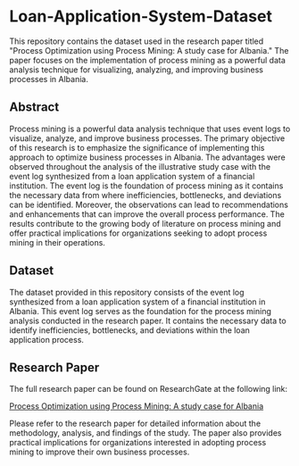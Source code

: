 # Loan-Application-System-Dataset
This repository contains the dataset used in the research paper titled "Process Optimization using Process Mining: A study case for Albania." The paper focuses on the implementation of process mining as a powerful data analysis technique for visualizing, analyzing, and improving business processes in Albania.

## Abstract
Process mining is a powerful data analysis technique that uses event logs to visualize, analyze, and improve business processes. The primary objective of this research is to emphasize the significance of implementing this approach to optimize business processes in Albania. The advantages were observed throughout the analysis of the illustrative study case with the event log synthesized from a loan application system of a financial institution. The event log is the foundation of process mining as it contains the necessary data from where inefficiencies, bottlenecks, and deviations can be identified. Moreover, the observations can lead to recommendations and enhancements that can improve the overall process performance. The results contribute to the growing body of literature on process mining and offer practical implications for organizations seeking to adopt process mining in their operations.
## Dataset
The dataset provided in this repository consists of the event log synthesized from a loan application system of a financial institution in Albania. This event log serves as the foundation for the process mining analysis conducted in the research paper. It contains the necessary data to identify inefficiencies, bottlenecks, and deviations within the loan application process.

## Research Paper
The full research paper can be found on ResearchGate at the following link:

[Process Optimization using Process Mining: A study case for Albania](https://www.researchgate.net/publication/372282203_Process_Optimization_using_Process_Mining_A_study_case_for_Albania)

Please refer to the research paper for detailed information about the methodology, analysis, and findings of the study. The paper also provides practical implications for organizations interested in adopting process mining to improve their own business processes.
